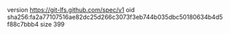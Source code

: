 version https://git-lfs.github.com/spec/v1
oid sha256:fa2a77107516ae82dc25d266c3073f3eb744b035dbc50180634b4d5f88c7bbb4
size 399
